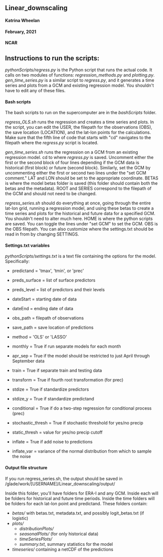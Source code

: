 ## Linear_downscaling

#### Katrina Wheelan
#### February, 2021
#### NCAR

## Instructions to run the scripts:

*pythonScripts/regress.py* is the Python script that runs the actual code. It calls on two modules
of functions: *regression_methods.py* and *plotting.py*. *gen_time_series.py* is a similar script to 
*regress.py*, and it generates a time series and plots from a GCM and existing regression model. You shouldn't have to
edit any of these files.

#### Bash scripts

The bash scripts to run on the supercomputer are in the *bashScripts* folder.

*regress_OLS.sh* runs the regression and creates a time series and plots.
In the script, you can edit the USER, the filepath for the observations (OBS),
the save location (LOCATION), and the lat-lon points for the calculations.
Make sure that the fifth line of code that starts with "cd" navigates to the
filepath where the *regress.py* script is located.

*gen_time_series.sh* runs the regression on a GCM from an existing regression model. 
cd to where *regress.py* is saved. Uncomment either the first or the second block of four lines
depending if the GCM data is historical (first block) or future (second block). Similarly,
set the GCM by uncommenting either the first or second two lines under the "set GCM comment."
LAT and LON should be set to the appropriate coordinate. BETAS is where the model betas folder is
saved (this folder should contain both the betas and the metadata). ROOT and SERIES correspond to
the filepath of the GCM and should not need to be changed.

*regress_series.sh* should do everything at once, going through the entire lat-lon grid, 
running a regression model, and using these betas to create a time series and plots for
the historical and future data for a specified GCM. You shouldn't need to alter much here.
HOME is where the python scripts are saved. You can toggle the lines under "set GCM" to 
set the GCM. OBS is the OBS filepath. You can also customize where the settings.txt should be
read in from by changing SETTINGS. 

#### Settings.txt variables

*pythonScripts/settings.txt* is a text file containing the options for the model.
Specifically:
  - predictand = 'tmax', 'tmin', or 'prec'
  - preds_surface = list of surface predictors
  - preds_level = list of predictors and their levels

  - dateStart = starting date of data
  - dateEnd = ending date of data

  - obs_path = filepath of observations
  - save_path = save location of predictions

  - method = 'OLS' or 'LASSO'
  - monthly = True if run separate models for each month
  - apr_sep = True if the model should be restricted to just April through September data

  - train = True if separate train and testing data
  - transform = True if fourth root transformation (for prec)
  - stdize = True if standardize predictors
  - stdize_y = True if standardize predictand

  - conditional = True if do a two-step regression for conditional process (prec)
  - stochastic_thresh = True if stochastic threshold for yes/no precip
  - static_thresh = value for yes/no precip cutoff

  - inflate = True if add noise to predictions
  - inflate_var = variance of the normal distribution from which to sample the noise
  
  #### Output file structure
  
  If you run regress_series.sh, the output should be saved in /glade/work/[USERNAME]/Linear_downscaling/output/
  
  Inside this folder, you'll have folders for ERA-I and any GCM. 
  Inside each will be folders for historical and future time periods. 
  Inside the time folders will be folders for each lat-lon point and predictand.
  These folders contain:
   - *betas/* with betas.txt, metadata.txt, and possibly logit_betas.txt (if logistic)
   - *plots/* 
       - *distributionPlots/*
       - *seasonalPlots/* (for only historical data)
       - *timeSeriesPlots/*
       - *summary.txt*, summary statistics for the model
   - *timeseries/* containing a netCDF of the predictions
